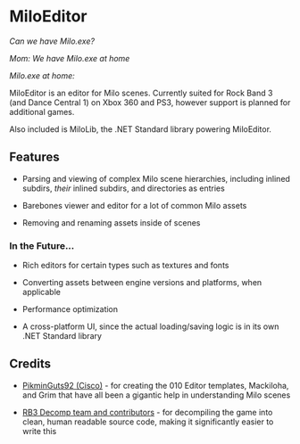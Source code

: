 # MiloEditor

*Can we have Milo.exe?*

*Mom: We have Milo.exe at home*

*Milo.exe at home:*

MiloEditor is an editor for Milo scenes. Currently suited for Rock Band 3 (and Dance Central 1) on Xbox 360 and PS3, however support is planned for additional games.

Also included is MiloLib, the .NET Standard library powering MiloEditor.

## Features

- Parsing and viewing of complex Milo scene hierarchies, including inlined subdirs, *their* inlined subdirs, and directories as entries

- Barebones viewer and editor for a lot of common Milo assets

- Removing and renaming assets inside of scenes

### In the Future...

* Rich editors for certain types such as textures and fonts

* Converting assets between engine versions and platforms, when applicable

* Performance optimization

* A cross-platform UI, since the actual loading/saving logic is in its own .NET Standard library

## Credits

- [PikminGuts92 (Cisco)](https://github.com/PikminGuts92) - for creating the 010 Editor templates, Mackiloha, and Grim that have all been a gigantic help in understanding Milo scenes

- [RB3 Decomp team and contributors](https://github.com/DarkRTA/rb3/tree/master) - for decompiling the game into clean, human readable source code, making it significantly easier to write this

